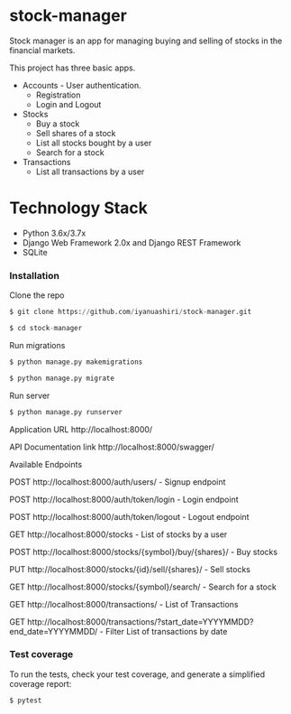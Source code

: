 # stock-manager


Stock manager is an app for managing buying and selling of stocks in the financial markets. 

This project has three basic apps.

* Accounts - User authentication.
  - Registration
  - Login and Logout
* Stocks
  - Buy a stock
  - Sell shares of a stock
  - List all stocks bought by a user
  - Search for a stock
* Transactions
  - List all transactions by a user
  

# Technology Stack

  * Python 3.6x/3.7x
  * Django Web Framework 2.0x and Django REST Framework
  * SQLite
 
### Installation

Clone the repo
```python
$ git clone https://github.com/iyanuashiri/stock-manager.git

$ cd stock-manager
```

Run migrations
```python
$ python manage.py makemigrations

$ python manage.py migrate
```

Run server
```python
$ python manage.py runserver
```
Application URL
http://localhost:8000/

API Documentation link
http://localhost:8000/swagger/

Available Endpoints

POST http://localhost:8000/auth/users/ - Signup endpoint

POST http://localhost:8000/auth/token/login - Login endpoint

POST http://localhost:8000/auth/token/logout - Logout endpoint

GET http://localhost:8000/stocks - List of stocks by a user 

POST http://localhost:8000/stocks/{symbol}/buy/{shares}/ - Buy stocks

PUT http://localhost:8000/stocks/{id}/sell/{shares}/ - Sell stocks

GET http://localhost:8000/stocks/{symbol}/search/ - Search for a stock

GET http://localhost:8000/transactions/ - List of Transactions

GET http://localhost:8000/transactions/?start_date=YYYYMMDD?end_date=YYYYMMDD/ - Filter List of transactions by date



### Test coverage
To run the tests, check your test coverage, and generate a simplified coverage report:

```python
$ pytest
```

